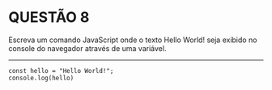 # QUESTÃO 8

Escreva um comando JavaScript onde o texto Hello World! seja exibido no
console do navegador através de uma variável.

----

```
const hello = "Hello World!";
console.log(hello)
```